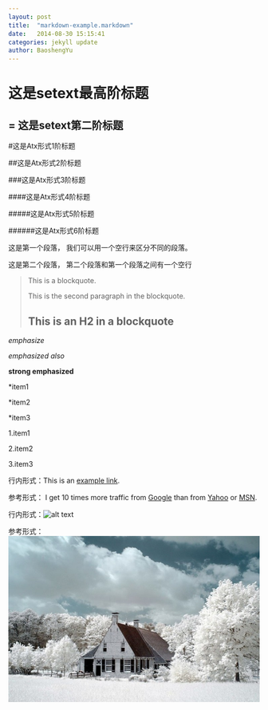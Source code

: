 ```yaml
---
layout: post
title:  "markdown-example.markdown"
date:   2014-08-30 15:15:41
categories: jekyll update
author: BaoshengYu
---
```

<!--上面的内容是一个yaml文件头-->




<!--下面一个关于使用markdown示例文档-->

<!--标题
Markdown 支持两种标题的语法：
1.Setext: Setext 形式是用底线的形式，利用 = （最高阶标题）和 - （第二阶标题）。
2.Atx: Atx 形式在行首插入 1 到 6 个 # ，对应到标题 1 到 6 阶。
-->

这是setext最高阶标题
============
=
这是setext第二阶标题
-------------

#这是Atx形式1阶标题

##这是Atx形式2阶标题

###这是Atx形式3阶标题

####这是Atx形式4阶标题

#####这是Atx形式5阶标题

######这是Atx形式6阶标题


<!--段落的表示：
连续的行句组成段落，而一个以上的空行则会划分出不同的段落
(空行的定义是显示上看起来像是空行，就被视为空行，例如有一行只有空白和 tab，那该行也会被视为空行)
一般的段落不需要用空白或换行缩进
-->

这是第一个段落，
我们可以用一个空行来区分不同的段落。

这是第二个段落，
第二个段落和第一个段落之间有一个空行


<!--区块的表示：
区块引用使用 email 形式的 '>' 角括号
-->

> This is a blockquote.
> 
> This is the second paragraph in the blockquote.
>
> ## This is an H2 in a blockquote



<!--修辞与强调
Markdown 使用星号和底线来标记需要强调的区段。
-->
*emphasize* 

_emphasized also_

**strong emphasized**


<!--列表
无序列表使用星号、加号和减号来做为列表的项目标记，这些符号是都可以使用的
有序的列表则是使用一般的数字接着一个英文句点作为项目标记
-->

*item1

*item2

*item3

1.item1

2.item2

3.item3



<!--链接
Markdown 支援两种形式的链接语法： 行内 和 参考 两种形式，两种都是使用角括号来把文字转成连结
1.行内形式是直接在后面用括号直接接上链接
2.参考形式的链接让你可以为链接定一个名称，之后你可以在文件的其他地方定义该链接的内容
-->

行内形式：This is an [example link](http://example.com/).

参考形式：
I get 10 times more traffic from [Google][1] than from
[Yahoo][2] or [MSN][3].

[1]: http://google.com/ "Google"

[2]: http://search.yahoo.com/ "Yahoo Search"

[3]: http://search.msn.com/ "MSN Search"



<!--图片
图片的语法和链接很像
-->
行内形式：![alt text](/path/to/img.jpg "Title")

参考形式：
![alt text][id]

[id]: /image/test.jpg "Title"

<!--代码
在一般的段落文字中，你可以使用反引号 ` 来标记代码区段，
区段内的 &、< 和 > 都会被自动的转换成 HTML 实体
这项特性让你可以很容易的在代码区段内插入 HTML 码
-->








































